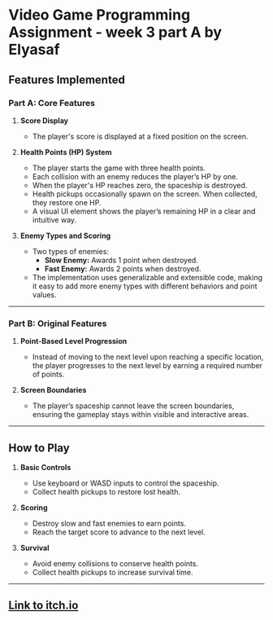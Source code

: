 # Video Game Programming Assignment - week 3 part A by Elyasaf


## Features Implemented

### **Part A: Core Features**
1. **Score Display**
   - The player's score is displayed at a fixed position on the screen.

2. **Health Points (HP) System**
   - The player starts the game with three health points.
   - Each collision with an enemy reduces the player’s HP by one.
   - When the player's HP reaches zero, the spaceship is destroyed.
   - Health pickups occasionally spawn on the screen. When collected, they restore one HP.
   - A visual UI element shows the player’s remaining HP in a clear and intuitive way.

3. **Enemy Types and Scoring**
   - Two types of enemies:
     - **Slow Enemy:** Awards 1 point when destroyed.
     - **Fast Enemy:** Awards 2 points when destroyed.
   - The implementation uses generalizable and extensible code, making it easy to add more enemy types with different behaviors and point values.

---

### **Part B: Original Features**
1. **Point-Based Level Progression**
   - Instead of moving to the next level upon reaching a specific location, the player progresses to the next level by earning a required number of points.

2. **Screen Boundaries**
   - The player’s spaceship cannot leave the screen boundaries, ensuring the gameplay stays within visible and interactive areas.

---

## How to Play

1. **Basic Controls**
   - Use keyboard or WASD inputs to control the spaceship.
   - Collect health pickups to restore lost health.

2. **Scoring**
   - Destroy slow and fast enemies to earn points.
   - Reach the target score to advance to the next level.

3. **Survival**
   - Avoid enemy collisions to conserve health points.
   - Collect health pickups to increase survival time.

---


## [Link to itch.io](https://elyasafko.itch.io/week3-part-a-elyasaf)
